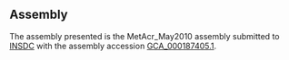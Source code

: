 

Assembly
--------

The assembly presented is the MetAcr\_May2010 assembly submitted to
[INSDC](http://www.insdc.org) with the assembly accession
[GCA\_000187405.1](http://www.ebi.ac.uk/ena/data/view/GCA_000187405.1).
